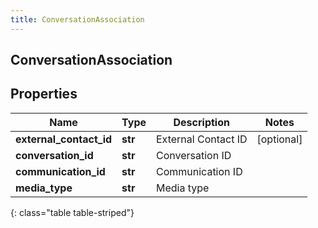```yaml
---
title: ConversationAssociation
---
```

## ConversationAssociation

## Properties

|Name | Type | Description | Notes|
|------------ | ------------- | ------------- | -------------|
| **external_contact_id** | **str** | External Contact ID | [optional] |
| **conversation_id** | **str** | Conversation ID | |
| **communication_id** | **str** | Communication ID | |
| **media_type** | **str** | Media type | |
{: class="table table-striped"}



